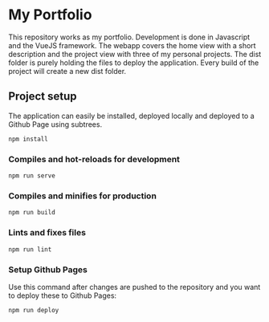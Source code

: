 # My Portfolio 

This repository works as my portfolio. Development is done in Javascript and the VueJS framework. The webapp covers the home view with a short description and the project view with three of my personal projects. The dist folder is purely holding the files to deploy the application. Every build of the project will create a new dist folder.

## Project setup

The application can easily be installed, deployed locally and deployed to a Github Page using subtrees.

```
npm install
```

### Compiles and hot-reloads for development
```
npm run serve
```

### Compiles and minifies for production
```
npm run build
```

### Lints and fixes files
```
npm run lint
```

### Setup Github Pages

Use this command after changes are pushed to the repository and you want to deploy these to Github Pages:
```
npm run deploy
```
